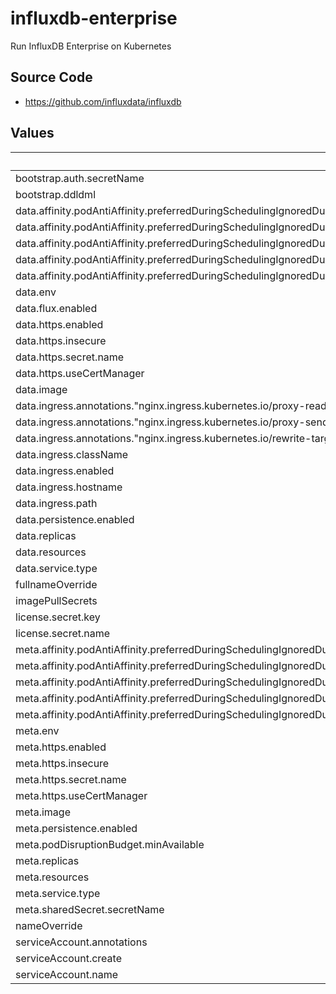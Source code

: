 # influxdb-enterprise

Run InfluxDB Enterprise on Kubernetes

## Source Code

* <https://github.com/influxdata/influxdb>

## Values

| Key | Type | Default | Description |
|-----|------|---------|-------------|
| bootstrap.auth.secretName | string | `"sasquatch"` |  |
| bootstrap.ddldml | object | `{}` |  |
| data.affinity.podAntiAffinity.preferredDuringSchedulingIgnoredDuringExecution[0].podAffinityTerm.labelSelector.matchExpressions[0].key | string | `"influxdb.influxdata.com/component"` |  |
| data.affinity.podAntiAffinity.preferredDuringSchedulingIgnoredDuringExecution[0].podAffinityTerm.labelSelector.matchExpressions[0].operator | string | `"In"` |  |
| data.affinity.podAntiAffinity.preferredDuringSchedulingIgnoredDuringExecution[0].podAffinityTerm.labelSelector.matchExpressions[0].values[0] | string | `"data"` |  |
| data.affinity.podAntiAffinity.preferredDuringSchedulingIgnoredDuringExecution[0].podAffinityTerm.topologyKey | string | `"kubernetes.io/hostname"` |  |
| data.affinity.podAntiAffinity.preferredDuringSchedulingIgnoredDuringExecution[0].weight | int | `1` |  |
| data.env | object | `{}` |  |
| data.flux.enabled | bool | `true` |  |
| data.https.enabled | bool | `false` |  |
| data.https.insecure | bool | `true` |  |
| data.https.secret.name | string | `"influxdb-tls"` |  |
| data.https.useCertManager | bool | `false` |  |
| data.image | object | `{}` |  |
| data.ingress.annotations."nginx.ingress.kubernetes.io/proxy-read-timeout" | string | `"300"` |  |
| data.ingress.annotations."nginx.ingress.kubernetes.io/proxy-send-timeout" | string | `"300"` |  |
| data.ingress.annotations."nginx.ingress.kubernetes.io/rewrite-target" | string | `"/$2"` |  |
| data.ingress.className | string | `"nginx"` |  |
| data.ingress.enabled | bool | `false` |  |
| data.ingress.hostname | string | `""` |  |
| data.ingress.path | string | `"/influxdb-enterprise-data(/|$)(.*)"` |  |
| data.persistence.enabled | bool | `false` |  |
| data.replicas | int | `1` |  |
| data.resources | object | `{}` |  |
| data.service.type | string | `"ClusterIP"` |  |
| fullnameOverride | string | `""` |  |
| imagePullSecrets | list | `[]` |  |
| license.secret.key | string | `"json"` |  |
| license.secret.name | string | `"influxdb-enterprise-license"` |  |
| meta.affinity.podAntiAffinity.preferredDuringSchedulingIgnoredDuringExecution[0].podAffinityTerm.labelSelector.matchExpressions[0].key | string | `"influxdb.influxdata.com/component"` |  |
| meta.affinity.podAntiAffinity.preferredDuringSchedulingIgnoredDuringExecution[0].podAffinityTerm.labelSelector.matchExpressions[0].operator | string | `"In"` |  |
| meta.affinity.podAntiAffinity.preferredDuringSchedulingIgnoredDuringExecution[0].podAffinityTerm.labelSelector.matchExpressions[0].values[0] | string | `"meta"` |  |
| meta.affinity.podAntiAffinity.preferredDuringSchedulingIgnoredDuringExecution[0].podAffinityTerm.topologyKey | string | `"kubernetes.io/hostname"` |  |
| meta.affinity.podAntiAffinity.preferredDuringSchedulingIgnoredDuringExecution[0].weight | int | `1` |  |
| meta.env | object | `{}` |  |
| meta.https.enabled | bool | `false` |  |
| meta.https.insecure | bool | `true` |  |
| meta.https.secret.name | string | `"influxdb-tls"` |  |
| meta.https.useCertManager | bool | `false` |  |
| meta.image | object | `{}` |  |
| meta.persistence.enabled | bool | `false` |  |
| meta.podDisruptionBudget.minAvailable | int | `2` |  |
| meta.replicas | int | `3` |  |
| meta.resources | object | `{}` |  |
| meta.service.type | string | `"ClusterIP"` |  |
| meta.sharedSecret.secretName | string | `"influxdb-enterprise-shared-secret"` |  |
| nameOverride | string | `""` |  |
| serviceAccount.annotations | object | `{}` |  |
| serviceAccount.create | bool | `false` |  |
| serviceAccount.name | string | `""` |  |
